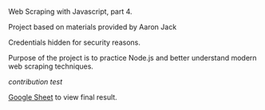 Web Scraping with Javascript, part 4.

Project based on materials provided by Aaron Jack

Credentials hidden for security reasons.

Purpose of the project is to practice Node.js and better understand modern web scraping techniques.

*contribution test*

[Google Sheet](https://docs.google.com/spreadsheets/d/1Rjp0G53TJZHPMftACUZtPGZbvRJZ5tWMpjz00NowOA4/edit?usp=sharing) to view final result.
